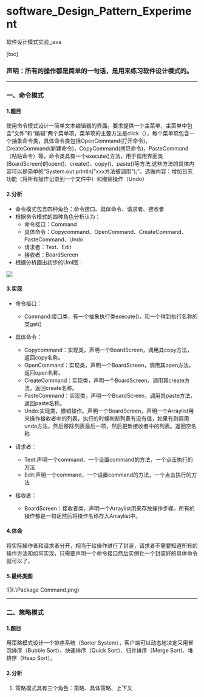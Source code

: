 # software_Design_Pattern_Experiment
软件设计模式实验_java

[toc]

### 声明：所有的操作都是简单的一句话，是用来练习软件设计模式的。

-------







### 一、命令模式

#### 1.题目

使用命令模式设计一简单文本编辑器的界面。要求提供一个主菜单，主菜单中包含“文件”和“编辑”两个菜单项，菜单项的主要方法是click（），每个菜单项包含一个抽象命令类，具体命令类包括OpenCommand(打开命令)，CreateCommand(新建命令)，CopyCommand(拷贝命令)，PasteCommand（粘贴命令）等，命令类具有一个execute()方法，用于调用界面类(BoardScreen)的open()、create()、copy()、paste()等方法,这些方法的具体内容可以是简单的“System.out.println("xxx方法被调用");”。选做内容：增加日志功能（将所有操作记录到一个文件中）和撤销操作（Undo）

 

#### 2.分析

- 命令模式包含四种角色：命令接口、具体命令、请求者、接收者
- 根据命令模式的四种角色分析认为：
  - 命令接口：Command
  - 具体命令：Copycommand、OpenCommand、CreateCommand、PasteCommand、Undo
  - 请求者：Text、Edit
  - 接收者：BoardScreen
- 根据分析画出初步的Uml图：

![](.\commandModeUml-0.png)

#### 3.实现

  - 命令接口：
  
    - Command:接口类，有一个抽象执行类execute()，和一个得到执行名称的类get()
  - 具体命令：
    - Copycommand：实现类，声明一个BoardScreen，调用其copy方法，返回copy名称。
    - OpenCommand：实现类，声明一个BoardScreen，调用其open方法，返回open名称。
    - CreateCommand：实现类，声明一个BoardScreen，调用其create方法，返回create名称。
    - PasteCommand：实现类，声明一个BoardScreen，调用其paste方法，返回paste名称。
    - Undo:实现类，撤销操作。声明一个BoardScreen，声明一个Arraylist用来操作接收者中的列表，执行的时候判断列表有没有值，如果有则调用undo方法，然后移除列表最后一项，然后更新接收者中的列表。返回空名称
  
  - 请求者：
    - Text:声明一个command，一个设置command的方法，一个点击执行的方法
    - Edit:声明一个command，一个设置command的方法，一个点击执行的方法
  
  - 接收者：
    - BoardScreen：接收者类，声明一个Arraylist用来存放操作步骤。所有的操作都是一句话然后将操作名称存入Arraylist中。



#### 4.体会

 将实际操作者和请求者分开，相当于给操作进行了封装，请求者不需要知道所有的操作方法和如何实现，只需要声明一个命令接口然后实例化一个封装好的具体命令就可以了。



#### 5.最终类图

![](.\Package Command.png)



------



### 二、策略模式

#### 1.题目

用策略模式设计一个排序系统（Sorter System），客户端可以动态地决定采用冒泡排序（Bubble Sort）、快速排序（Quick Sort）、归并排序（Merge Sort)、堆排序（Heap Sort）。



#### 2.分析

1. 策略模式具有三个角色：策略、具体策略、上下文